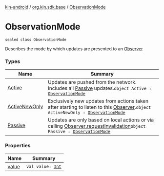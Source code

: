 [kin-android](../../index.md) / [org.kin.sdk.base](../index.md) / [ObservationMode](./index.md)

# ObservationMode

`sealed class ObservationMode`

Describes the mode by which updates are
presented to an [Observer](../../org.kin.sdk.base.tools/-observer/index.md)

### Types

| Name | Summary |
|---|---|
| [Active](-active.md) | Updates are pushed from the network. Includes all [Passive](-passive.md) updates.`object Active : `[`ObservationMode`](./index.md) |
| [ActiveNewOnly](-active-new-only.md) | Exclusively new updates from actions taken after starting to listen to this [Observer](../../org.kin.sdk.base.tools/-observer/index.md).`object ActiveNewOnly : `[`ObservationMode`](./index.md) |
| [Passive](-passive.md) | Updates are only based on local actions or via calling [Observer.requestInvalidation](../../org.kin.sdk.base.tools/-observer/request-invalidation.md)`object Passive : `[`ObservationMode`](./index.md) |

### Properties

| Name | Summary |
|---|---|
| [value](value.md) | `val value: `[`Int`](https://kotlinlang.org/api/latest/jvm/stdlib/kotlin/-int/index.html) |
